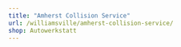 ```yaml
---
title: "Amherst Collision Service"
url: /williamsville/amherst-collision-service/
shop: Autowerkstatt
---
```

